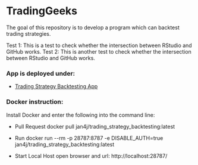 # TradingGeeks
The goal of this repository is to develop a program which can backtest trading strategies.

Test 1: This is a test to check whether the intersection between RStudio and GitHub works.
Test 2: This is another test to check whether the intersection between RStudio and GitHub works.

### App is deployed under:
- [Trading Strategy Backtesting App](https://jan-scheidegger.shinyapps.io/TradingStrategyBacktesting/)

### Docker instruction:
Install Docker and enter the following into the command line:

- Pull Request
docker pull jan4j/trading_strategy_backtesting:latest

- Run
docker run --rm   -p 28787:8787   -e DISABLE_AUTH=true   jan4j/trading_strategy_backtesting:latest

- Start Local Host
open browser and url: http://localhost:28787/
